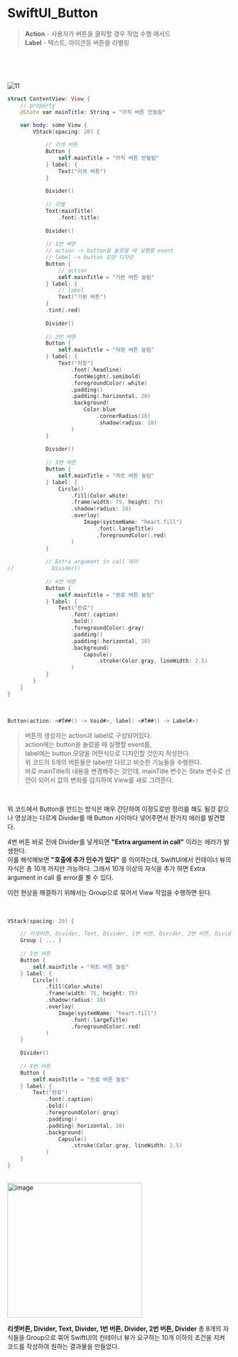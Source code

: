 #  SwiftUI_Button

> **Action** - 사용자가 버튼을 클릭할 경우 작업 수행 메서드
    <br> **Label** - 텍스트, 아이콘등 버튼을 라벨링
<br>
<br>
<br>

![11](https://user-images.githubusercontent.com/63503972/229470784-d3c865c6-fcc5-414c-b138-12cac4cd881b.gif)

```swift
struct ContentView: View {
    // property
    @State var mainTitle: String = "아직 버튼 안놀림"
    
    var body: some View {
        VStack(spacing: 20) {

            // 리셋 버튼
            Button {
                self.mainTitle = "아직 버튼 안놀림"
            } label: {
                Text("리셋 버튼")
            }
            
            Divider()
            
            // 라벨
            Text(mainTitle)
                .font(.title)
            
            Divider()
            
            // 1번 버튼
            // action -> button을 눌렀을 때 실행할 event
            // label -> button 모양 디자인
            Button {
                // action
                self.mainTitle = "기본 버튼 눌림"
            } label: {
                // label
                Text("기본 버튼")
            }
            .tint(.red)
            
            Divider()
            
            // 2번 버튼
            Button {
                self.mainTitle = "저장 버튼 눌림"
            } label: {
                Text("저장")
                    .font(.headline)
                    .fontWeight(.semibold)
                    .foregroundColor(.white)
                    .padding()
                    .padding(.horizontal, 20)
                    .background(
                        Color.blue
                            .cornerRadius(10)
                            .shadow(radius: 10)
                    )
            }
            
            Divider()
            
            // 3번 버튼
            Button {
                self.mainTitle = "하트 버튼 눌림"
            } label: {
                Circle()
                    .fill(Color.white)
                    .frame(width: 75, height: 75)
                    .shadow(radius: 10)
                    .overlay(
                        Image(systemName: "heart.fill")
                            .font(.largeTitle)
                            .foregroundColor(.red)
                    )
            }
            
            // Extra argument in call 에러
//            Divider()
            
            // 4번 버튼
            Button {
                self.mainTitle = "완료 버튼 눌림"
            } label: {
                Text("완료")
                    .font(.caption)
                    .bold()
                    .foregroundColor(.gray)
                    .padding()
                    .padding(.horizontal, 10)
                    .background(
                        Capsule()
                            .stroke(Color.gray, lineWidth: 2.5)
                    )
            }
        }
    }
}
```
<br>

```swift
Button(action: <#T##() -> Void#>, label: <#T##() -> Label#>)
```
> 버튼의 생성자는 action과 label로 구성되어있다.
    <br> action에는 button을 눌렀을 때 실행할 event를,
    <br> label에는 button 모양을 어떤식으로 디자인할 것인지 작성한다.
    <br> 위 코드의 5개의 버튼들은 label만 다르고 비슷한 기능들을 수행한다. 
    <br> 바로 mainTitle의 내용을 변경해주는 것인데, mainTitle 변수는 State 변수로 선언이 되어서 값의 변화를 감지하여 View를 새로 그려준다.
<br>

위 코드에서 Button을 만드는 방식은 매우 간단하여 이정도로만 정리를 해도 될것 같으나 영상과는 다르게 Divider를 매 Button 사이마다 넣어주면서 한가지 에러를 발견했다.
<br>

4번 버튼 바로 전에 Divider를 넣게되면 **"Extra argument in call"** 이라는 에러가 발생한다.
<br> 이를 해석해보면 **"호출에 추가 인수가 있다"** 를 의미하는데, SwiftUI에서 컨테이너 뷰의 자식은 총 10개 까지만 가능하다. 그래서 10개 이상의 자식을 추가 하면 Extra argument in call 를 error를 볼 수 있다.
<br>  

이런 현상을 해결하기 위해서는 Group으로 묶어서 View 작업을 수행하면 된다.
<br>
<br>
<br>

```swift
VStack(spacing: 20) {

    // 리셋버튼, Divider, Text, Divider, 1번 버튼, Divider, 2번 버튼, Divider
    Group { ... }
    
    // 3번 버튼
    Button {
        self.mainTitle = "하트 버튼 눌림"
    } label: {
        Circle()
            .fill(Color.white)
            .frame(width: 75, height: 75)
            .shadow(radius: 10)
            .overlay(
                Image(systemName: "heart.fill")
                    .font(.largeTitle)
                    .foregroundColor(.red)
            )
    }
    
    Divider()
    
    // 4번 버튼
    Button {
        self.mainTitle = "완료 버튼 눌림"
    } label: {
        Text("완료")
            .font(.caption)
            .bold()
            .foregroundColor(.gray)
            .padding()
            .padding(.horizontal, 10)
            .background(
                Capsule()
                    .stroke(Color.gray, lineWidth: 2.5)
            )
    }
}
```
<br>

<img width="303" alt="image" src="https://user-images.githubusercontent.com/63503972/229475035-b71c4465-cd91-4c5a-99b6-2e9cb991a174.png">

<br>

**리셋버튼, Divider, Text, Divider, 1번 버튼, Divider, 2번 버튼, Divider** 총 8개의 자식들을 Group으로 묶어 SwiftUI의 컨테이너 뷰가 요구하는 10개 이하의 조건을 지켜 코드를 작성하여 원하는 결과물을 만들었다.
